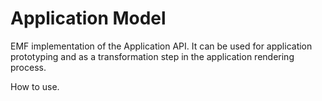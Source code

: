 # Application Model

EMF implementation of the Application API. It can be used for application prototyping and as a transformation step in the application rendering process.

How to use.
